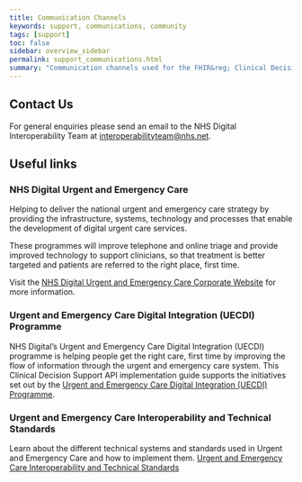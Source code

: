```yaml
---
title: Communication Channels
keywords: support, communications, community 
tags: [support]
toc: false
sidebar: overview_sidebar
permalink: support_communications.html
summary: "Communication channels used for the FHIR&reg; Clinical Decision Support API."
---
```


## Contact Us ##
For general enquiries please send an email to the NHS Digital Interoperability Team at [interoperabilityteam@nhs.net](mailto:interoperabilityteam@nhs.net).

## Useful links ##

### NHS Digital Urgent and Emergency Care ###

Helping to deliver the national urgent and emergency care strategy by providing the infrastructure, systems, technology and processes that enable the development of digital urgent care services.

These programmes will improve telephone and online triage and provide improved technology to support clinicians, so that treatment is better targeted and patients are referred to the right place, first time.

Visit the [NHS Digital Urgent and Emergency Care Corporate Website](https://digital.nhs.uk/about-nhs-digital/our-work/transforming-health-and-care-through-technology/urgent-and-emergency-care-domain-b) for more information.


### Urgent and Emergency Care Digital Integration (UECDI) Programme ###

NHS Digital’s Urgent and Emergency Care Digital Integration (UECDI) programme is helping people get the right care, first time by improving the flow of information through the urgent and emergency care system. This Clinical Decision Support API implementation guide supports the initiatives set out by the [Urgent and Emergency Care Digital Integration (UECDI) Programme](https://digital.nhs.uk/about-nhs-digital/our-work/transforming-health-and-care-through-technology/urgent-and-emergency-care-domain-b/urgent-and-emergency-care-digital-integration).

### Urgent and Emergency Care Interoperability and Technical Standards ###

Learn about the different technical systems and standards used in Urgent and Emergency Care and how to implement them.
[Urgent and Emergency Care Interoperability and Technical Standards](https://developer.nhs.uk/apis/uec-tech-standards)
